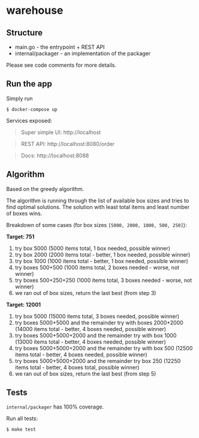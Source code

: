 # warehouse

## Structure

- main.go - the entrypoint + REST API
- internal/packager - an implementation of the packager

Please see code comments for more details.

## Run the app

Simply run
```shell
$ docker-compose up
```

Services exposed:

> Super simple UI: http://localhost

> REST API: http://localhost:8080/order

> Docs: http://localhost:8088

## Algorithm

Based on the greedy algorithm.

The algorithm is running through the list of available box sizes and tries to find optimal solutions.
The solution with least total items and least number of boxes wins.

Breakdown of some cases (for box sizes `[5000, 2000, 1000, 500, 250]`):

**Target: 751**

1. try box 5000 (5000 items total, 1 box needed, possible winner)
2. try box 2000 (2000 items total - better, 1 box needed, possible winner)
3. try box 1000 (1000 items total - better, 1 box needed, possible winner)
4. try boxes 500+500 (1000 items total, 2 boxes needed - worse, not winner)
5. try boxes 500+250+250 (1000 items total, 3 boxes needed - worse, not winner)
6. we ran out of box sizes, return the last best (from step 3)

**Target: 12001**

1. try box 5000 (15000 items total, 3 boxes needed, possible winner)
2. try boxes 5000+5000 and the remainder try with boxes 2000+2000 (14000 items total - better, 4 boxes needed, possible winner)
3. try boxes 5000+5000+2000 and the remainder try with box 1000 (13000 items total - better, 4 boxes needed, possible winner)
4. try boxes 5000+5000+2000 and the remainder try with box 500 (12500 items total - better,  4 boxes needed, possible winner)
5. try boxes 5000+5000+2000 and the remainder try box 250 (12250 items total - better, 4 boxes total, possible winner)
6. we ran out of box sizes, return the last best (from step 5)

## Tests

`internal/packager` has 100% coverage.

Run all tests:
```shell
$ make test
```
